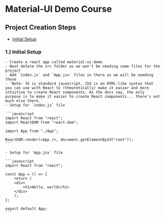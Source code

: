 # Material-UI Demo Course

## Project Creation Steps

- [Initial Setup](#initial-setup)

### 1.) Initial Setup

    - Create a react app called material-ui-demo
    - Next delete the src folder as we won't be needing some files for the project
    - Add `index.js` and `App.jsx` files in there as we will be needing those
    - `Note: JS is standard javascript, JSX is an HTML-like syntax that you can use with React to (theoretically) make it easier and more intuitive to create React components. As the docs say, the only purpose is to make it easier to create React components... there's not much else there.`
    - Setup for `index.js` file

    ```javascript
    import React from "react";
    import ReactDOM from "react-dom";

    import App from "./App";

    ReactDOM.render(<App />, document.getElementById("root"));
    ```

    - Setup for `App.jsx` file

    ```javascript
    import React from "react";

    const App = () => {
        return (
        <div>
            <h1>Hello, world</h1>
        </div>
        );
    };

    export default App;
    ```

